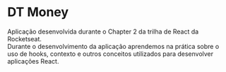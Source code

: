 # DT Money

Aplicação desenvolvida durante o Chapter 2 da trilha de React da Rocketseat.</br>
Durante o desenvolvimento da aplicação aprendemos na prática sobre o uso de hooks, contexto e outros conceitos utilizados para desenvolver aplicações React.
